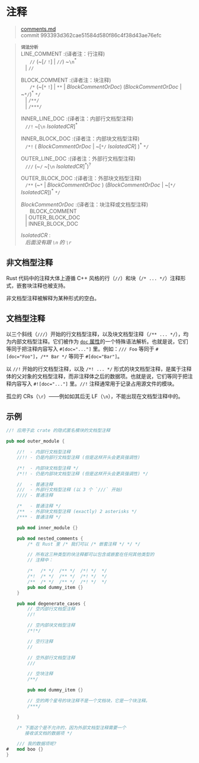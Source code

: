 # 注释

>[comments.md](https://github.com/rust-lang/reference/blob/master/src/comments.md)\
>commit 993393d362cae51584d580f86c4f38d43ae76efc

> **<sup>词法分析</sup>**\
> LINE_COMMENT :(译者注：行注释)\
> &nbsp;&nbsp; &nbsp;&nbsp; `//` (~[`/` `!`] | `//`) ~`\n`<sup>\*</sup>\
> &nbsp;&nbsp; | `//`
>
> BLOCK_COMMENT :(译者注：块注释)\
> &nbsp;&nbsp; &nbsp;&nbsp; `/*` (~[`*` `!`] | `**` | _BlockCommentOrDoc_)
>      (_BlockCommentOrDoc_ | ~`*/`)<sup>\*</sup> `*/`\
> &nbsp;&nbsp; | `/**/`\
> &nbsp;&nbsp; | `/***/` 
>
> INNER_LINE_DOC :(译者注：内部行文档型注释)\
> &nbsp;&nbsp; `//!` ~[`\n` _IsolatedCR_]<sup>\*</sup> 
>
> INNER_BLOCK_DOC :(译者注：内部块文档型注释)\
> &nbsp;&nbsp; `/*!` ( _BlockCommentOrDoc_ | ~[`*/` _IsolatedCR_] )<sup>\*</sup> `*/`
>
> OUTER_LINE_DOC :(译者注：外部行文档型注释)\
> &nbsp;&nbsp; `///` (~`/` ~[`\n` _IsolatedCR_]<sup>\*</sup>)<sup>?</sup>
>
> OUTER_BLOCK_DOC :(译者注：外部块文档型注释)\
> &nbsp;&nbsp; `/**` (~`*` | _BlockCommentOrDoc_ )
>              (_BlockCommentOrDoc_ | ~[`*/` _IsolatedCR_])<sup>\*</sup> `*/`
>
> _BlockCommentOrDoc_ :(译者注：块注释或文档型注释)\
> &nbsp;&nbsp; &nbsp;&nbsp; BLOCK_COMMENT\
> &nbsp;&nbsp; | OUTER_BLOCK_DOC\
> &nbsp;&nbsp; | INNER_BLOCK_DOC
>
> _IsolatedCR_ :\
> &nbsp;&nbsp; _后面没有跟 `\n` 的 `\r`_

## 非文档型注释

Rust 代码中的注释大体上遵循 C++ 风格的行（`//`）和块（`/* ... */`）注释形式，嵌套块注释也被支持。

非文档型注释被解释为某种形式的空白。

## 文档型注释

以三个斜线（`///`）开始的行文档型注释，以及块文档型注释（`/** ... */`），均为内部文档型注释。它们被作为 [`doc` 属性]的一个特殊语法解析。也就是说，它们等同于把注释内容写入 `#[doc="..."]` 里。例如：`/// Foo` 等同于 `#[doc="Foo"]`，`/** Bar */` 等同于 `#[doc="Bar"]`。

以 `//!` 开始的行文档型注释，以及 `/*! ... */` 形式的块文档型注释，是属于注释体的父对象的文档型注释，而非注释体之后的数据项。也就是说，它们等同于把注释内容写入 `#![doc="..."]` 里。`//!` 注释通常用于记录占用源文件的模块。

孤立的 CRs（`\r`）——例如如其后无 LF（`\n`），不能出现在文档型注释中的。

## 示例

```rust
//! 应用于此 crate 的隐式匿名模块的文档型注释

pub mod outer_module {

    //!  - 内部行文档型注释
    //!! - 仍是内部行文档型注释 (但是这样开头会更具强调性)

    /*!  - 内部块文档型注释 */
    /*!! - 仍是内部块文档型注释 (但是这样开头会更具强调性) */

    //   - 普通注释
    ///  - 外部行文档型注释 (以 3 个 `///` 开始)
    //// - 普通注释

    /*   - 普通注释 */
    /**  - 外部块文档型注释 (exactly) 2 asterisks */
    /*** - 普通注释 */

    pub mod inner_module {}

    pub mod nested_comments {
        /* 在 Rust 里 /* 我们可以 /* 嵌套注释 */ */ */

        // 所有这三种类型的块注释都可以包含或嵌套在任何其他类型的
        // 注释中：

        /*   /* */  /** */  /*! */  */
        /*!  /* */  /** */  /*! */  */
        /**  /* */  /** */  /*! */  */
        pub mod dummy_item {}
    }

    pub mod degenerate_cases {
        // 空内部行文档型注释
        //!

        // 空内部块文档型注释
        /*!*/

        // 空行注释
        //

        // 空外部行文档型注释
        ///

        // 空块注释
        /**/

        pub mod dummy_item {}

        // 空的两个星号的块注释不是一个文档块，它是一个块注释。
        /***/

    }

    /* 下面这个是不允许的，因为外部文档型注释需要一个
       接收该文档的数据项 */

    /// 我的数据项呢?
#   mod boo {}
}
```

[`doc` 属性]: https://doc.rust-lang.org/rustdoc/the-doc-attribute.html
